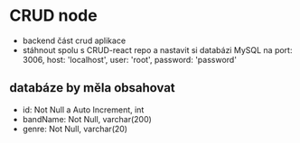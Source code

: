 # CRUD node

- backend část crud aplikace
- stáhnout spolu s CRUD-react repo a nastavit si databázi MySQL na port: 3006, host: 'localhost', user: 'root', password: 'password'
## databáze by měla obsahovat 

- id: Not Null a Auto Increment, int
- bandName: Not Null, varchar(200)
- genre: Not Null, varchar(20)
    
    
